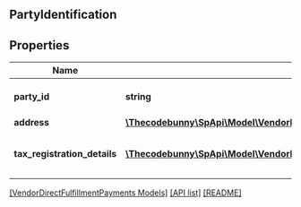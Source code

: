 ## PartyIdentification

## Properties

Name | Type | Description | Notes
------------ | ------------- | ------------- | -------------
**party_id** | **string** | Assigned Identification for the party. |
**address** | [**\Thecodebunny\SpApi\Model\VendorDirectFulfillmentPayments\Address**](Address.md) |  | [optional]
**tax_registration_details** | [**\Thecodebunny\SpApi\Model\VendorDirectFulfillmentPayments\TaxRegistrationDetail[]**](TaxRegistrationDetail.md) | Tax registration details of the entity. | [optional]

[[VendorDirectFulfillmentPayments Models]](../) [[API list]](../../Api) [[README]](../../../README.md)
